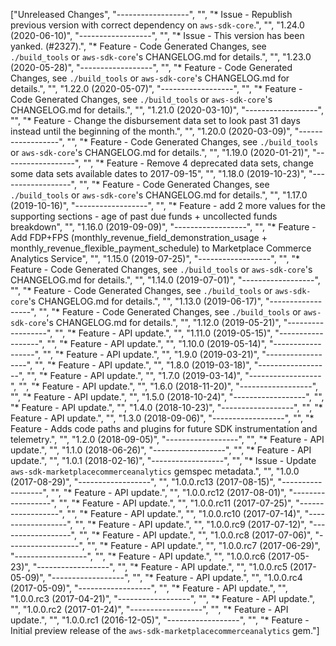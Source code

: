 ["Unreleased Changes", "------------------", "", "* Issue - Republish previous version with correct dependency on `aws-sdk-core`.", "", "1.24.0 (2020-06-10)", "------------------", "", "* Issue - This version has been yanked. (#2327).", "* Feature - Code Generated Changes, see `./build_tools` or `aws-sdk-core`'s CHANGELOG.md for details.", "", "1.23.0 (2020-05-28)", "------------------", "", "* Feature - Code Generated Changes, see `./build_tools` or `aws-sdk-core`'s CHANGELOG.md for details.", "", "1.22.0 (2020-05-07)", "------------------", "", "* Feature - Code Generated Changes, see `./build_tools` or `aws-sdk-core`'s CHANGELOG.md for details.", "", "1.21.0 (2020-03-10)", "------------------", "", "* Feature - Change the disbursement data set to look past 31 days instead until the beginning of the month.", "", "1.20.0 (2020-03-09)", "------------------", "", "* Feature - Code Generated Changes, see `./build_tools` or `aws-sdk-core`'s CHANGELOG.md for details.", "", "1.19.0 (2020-01-21)", "------------------", "", "* Feature - Remove 4 deprecated data sets, change some data sets available dates to 2017-09-15", "", "1.18.0 (2019-10-23)", "------------------", "", "* Feature - Code Generated Changes, see `./build_tools` or `aws-sdk-core`'s CHANGELOG.md for details.", "", "1.17.0 (2019-10-16)", "------------------", "", "* Feature - add 2 more values for the supporting sections - age of past due funds + uncollected funds breakdown", "", "1.16.0 (2019-09-09)", "------------------", "", "* Feature - Add FDP+FPS (monthly_revenue_field_demonstration_usage + monthly_revenue_flexible_payment_schedule)  to Marketplace Commerce Analytics Service", "", "1.15.0 (2019-07-25)", "------------------", "", "* Feature - Code Generated Changes, see `./build_tools` or `aws-sdk-core`'s CHANGELOG.md for details.", "", "1.14.0 (2019-07-01)", "------------------", "", "* Feature - Code Generated Changes, see `./build_tools` or `aws-sdk-core`'s CHANGELOG.md for details.", "", "1.13.0 (2019-06-17)", "------------------", "", "* Feature - Code Generated Changes, see `./build_tools` or `aws-sdk-core`'s CHANGELOG.md for details.", "", "1.12.0 (2019-05-21)", "------------------", "", "* Feature - API update.", "", "1.11.0 (2019-05-15)", "------------------", "", "* Feature - API update.", "", "1.10.0 (2019-05-14)", "------------------", "", "* Feature - API update.", "", "1.9.0 (2019-03-21)", "------------------", "", "* Feature - API update.", "", "1.8.0 (2019-03-18)", "------------------", "", "* Feature - API update.", "", "1.7.0 (2019-03-14)", "------------------", "", "* Feature - API update.", "", "1.6.0 (2018-11-20)", "------------------", "", "* Feature - API update.", "", "1.5.0 (2018-10-24)", "------------------", "", "* Feature - API update.", "", "1.4.0 (2018-10-23)", "------------------", "", "* Feature - API update.", "", "1.3.0 (2018-09-06)", "------------------", "", "* Feature - Adds code paths and plugins for future SDK instrumentation and telemetry.", "", "1.2.0 (2018-09-05)", "------------------", "", "* Feature - API update.", "", "1.1.0 (2018-06-26)", "------------------", "", "* Feature - API update.", "", "1.0.1 (2018-02-16)", "------------------", "", "* Issue - Update `aws-sdk-marketplacecommerceanalytics` gemspec metadata.", "", "1.0.0 (2017-08-29)", "------------------", "", "1.0.0.rc13 (2017-08-15)", "------------------", "", "* Feature - API update.", "", "1.0.0.rc12 (2017-08-01)", "------------------", "", "* Feature - API update.", "", "1.0.0.rc11 (2017-07-25)", "------------------", "", "* Feature - API update.", "", "1.0.0.rc10 (2017-07-14)", "------------------", "", "* Feature - API update.", "", "1.0.0.rc9 (2017-07-12)", "------------------", "", "* Feature - API update.", "", "1.0.0.rc8 (2017-07-06)", "------------------", "", "* Feature - API update.", "", "1.0.0.rc7 (2017-06-29)", "------------------", "", "* Feature - API update.", "", "1.0.0.rc6 (2017-05-23)", "------------------", "", "* Feature - API update.", "", "1.0.0.rc5 (2017-05-09)", "------------------", "", "* Feature - API update.", "", "1.0.0.rc4 (2017-05-09)", "------------------", "", "* Feature - API update.", "", "1.0.0.rc3 (2017-04-21)", "------------------", "", "* Feature - API update.", "", "1.0.0.rc2 (2017-01-24)", "------------------", "", "* Feature - API update.", "", "1.0.0.rc1 (2016-12-05)", "------------------", "", "* Feature - Initial preview release of the `aws-sdk-marketplacecommerceanalytics` gem."]